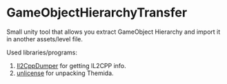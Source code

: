 # GameObjectHierarchyTransfer
Small unity tool that allows you extract GameObject Hierarchy and import it in another assets/level file.

Used libraries/programs:
1) [Il2CppDumper](https://github.com/Perfare/Il2CppDumper) for getting IL2CPP info.
2) [unlicense](https://github.com/ergrelet/unlicense) for unpacking Themida.
